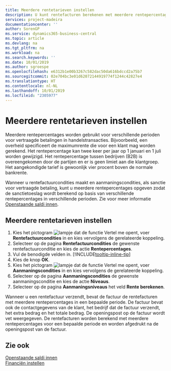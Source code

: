```yaml
---
title: Meerdere rentetarieven instellen
description: U kunt rentefacturen berekenen met meerdere rentepercentages voor een bepaalde periode. De renteberekening is voor alle financiële kosten soortgelijk, met alleen variatie alleen in het rentepercentage voor een specifieke periode.
services: project-madeira
documentationcenter: ''
author: SorenGP
ms.service: dynamics365-business-central
ms.topic: article
ms.devlang: na
ms.tgt_pltfrm: na
ms.workload: na
ms.search.keywords: ''
ms.date: 10/01/2019
ms.author: sgroespe
ms.openlocfilehash: e6312b1e00b3267c582dac50da616bdccd2a75b7
ms.sourcegitcommit: 02e704bc3e01d62072144919774f1244c42827e4
ms.translationtype: HT
ms.contentlocale: nl-NL
ms.lasthandoff: 10/01/2019
ms.locfileid: "2305977"
---
```

# <a name="set-up-multiple-interest-rates"></a>Meerdere rentetarieven instellen
Meerdere rentepercentages worden gebruikt voor verschillende perioden voor vertraagde betalingen in handelstransacties. Bijvoorbeeld, een overheid specificeert de maximumrente die voor een klant mag worden gerekend. Het rentepercentage kan twee keer per jaar op 1 januari en 1 juli worden gewijzigd. Het rentepercentage tussen bedrijven (B2B) is overeengekomen door de partijen en er is geen limiet aan die klantgroep. Het aangekondigde tarief is gewoonlijk vier procent boven de normale bankrente.

Wanneer u rentefactuurcondities maakt en aanmaningscondities, als sanctie voor vertraagde betaling, kunt u meerdere rentepercentages opgeven zodat de sanctietoeslag wordt berekend op basis van verschillende rentepercentages in verschillende perioden. Zie voor meer informatie [Openstaande saldi innen](receivables-collect-outstanding-balances.md).

## <a name="to-set-up-multiple-interest-rates"></a>Meerdere rentetarieven instellen  
1.  Kies het pictogram ![lampje dat de functie Vertel me opent](media/ui-search/search_small.png "Vertel me wat u wilt doen"), voer **Rentefactuurcondities** in en kies vervolgens de gerelateerde koppeling.  
2.  Selecteer op de pagina **Rentefactuurcondities** de gewenste rentefactuurconditie en kies de actie **Rentepercentages**.  
3.  Vul de benodigde velden in. [!INCLUDE[tooltip-inline-tip](includes/tooltip-inline-tip_md.md)]
4.  Kies de knop **OK**.  
5.  Kies het pictogram ![lampje dat de functie Vertel me opent](media/ui-search/search_small.png "Vertel me wat u wilt doen"), voer **Aanmaningscondities** in en kies vervolgens de gerelateerde koppeling.  
6.  Selecteer op de pagina **Aanmaningscondities** de gewenste aanmaningsconditie en kies de actie **Niveaus**.  
7.  Selecteer op de pagina **Aanmaningsniveaus** het veld **Rente berekenen**.  

Wanneer u een rentefactuur verzendt, bevat de factuur de rentefacturen met meerdere rentepercentages in een bepaalde periode. De factuur bevat ook de contactgegevens van de klant, het bedrijf dat de factuur verzendt, het extra bedrag en het totale bedrag. De openingspost op de factuur wordt vet weergegeven. De rentefacturen worden berekend met meerdere rentepercentages voor een bepaalde periode en worden afgedrukt na de openingspost van de factuur.  

## <a name="see-also"></a>Zie ook  
[Openstaande saldi innen](receivables-collect-outstanding-balances.md)  
[Financiën instellen](finance-setup-finance.md)
